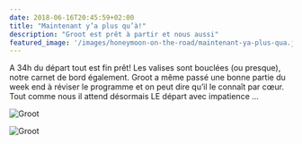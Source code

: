 ```yaml
---
date: 2018-06-16T20:45:59+02:00
title: "Maintenant y’a plus qu’à!"
description: "Groot est prêt à partir et nous aussi"
featured_image: '/images/honeymoon-on-the-road/maintenant-ya-plus-qua.jpeg'
---
```


A 34h du départ tout est fin prêt! Les valises sont bouclées (ou presque), notre carnet de bord également. Groot a même passé une bonne partie du week end à réviser le programme et on peut dire qu’il le connaît par cœur. Tout comme nous il attend désormais LE départ avec impatience ...

![Groot](/images/honeymoon-on-the-road/maintenant-ya-plus-qua-1.jpeg)

![Groot](/images/honeymoon-on-the-road/maintenant-ya-plus-qua-2.jpeg)
